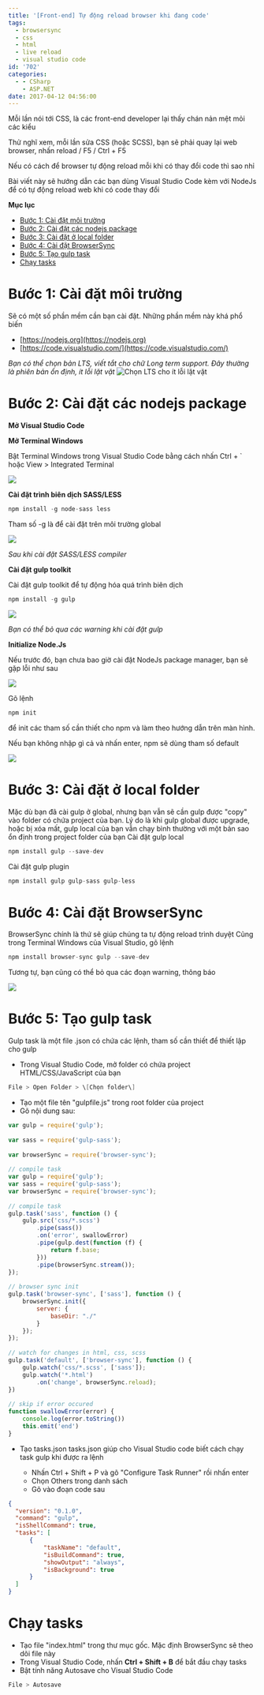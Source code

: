 ```yaml
---
title: '[Front-end] Tự động reload browser khi đang code'
tags:
  - browsersync
  - css
  - html
  - live reload
  - visual studio code
id: '702'
categories:
  - - CSharp
    - ASP.NET
date: 2017-04-12 04:56:00
---
```


Mỗi lần nói tới CSS, là các front-end developer lại thấy chán nản mệt mỏi các kiểu

Thử nghĩ xem, mỗi lần sửa CSS (hoặc SCSS), bạn sẽ phải quay lại web browser, nhấn reload / F5 / Ctrl + F5

Nếu có cách để browser tự động reload mỗi khi có thay đổi code thì sao nhỉ

Bài viết này sẽ hướng dẫn các bạn dùng Visual Studio Code kèm với NodeJs để có tự động reload web khi có code thay đổi
<!-- more -->
**Mục lục**

*   [Bước 1: Cài đặt môi trường](#bước-1-cài-đặt-môi-trường)
*   [Bước 2: Cài đặt các nodejs package](#bước-2-cài-đặt-các-nodejs-package)
*   [Bước 3: Cài đặt ở local folder](#bước-3-cài-đặt-ở-local-folder)
*   [Bước 4: Cài đặt BrowserSync](#bước-4-cài-đặt-browsersync)
*   [Bước 5: Tạo gulp task](#bước-5-tạo-gulp-task)
*   [Chạy tasks](#chạy-tasks)

# Bước 1: Cài đặt môi trường

Sẽ có một số phần mềm cần bạn cài đặt. Những phần mềm này khá phổ biến

*   [https://nodejs.org](https://nodejs.org)
*   [https://code.visualstudio.com/](https://code.visualstudio.com/)

_Bạn có thể chọn bản LTS, viết tắt cho chữ Long term support. Đây thường là phiên bản ổn định, ít lỗi lặt vặt_ ![Chọn LTS cho ít lỗi lặt vặt](https://farm3.staticflickr.com/2894/33833478232_a59cce160b_o.png)

# Bước 2: Cài đặt các nodejs package

**Mở Visual Studio Code**

**Mở Terminal Windows**

Bật Terminal Windows trong Visual Studio Code bằng cách nhấn Ctrl + \` hoặc View > Integrated Terminal

![](https://farm3.staticflickr.com/2814/33234696593_9fcee9f965_o.png)

**Cài đặt trình biên dịch SASS/LESS**

```s
npm install -g node-sass less
```

Tham số -g là để cài đặt trên môi trường global

![](https://farm3.staticflickr.com/2873/33889703622_3cbc71f1cc_o.png)

_Sau khi cài đặt SASS/LESS compiler_

**Cài đặt gulp toolkit**

Cài đặt gulp toolkit để tự động hóa quá trình biên dịch

```s
npm install -g gulp
```

![](https://farm3.staticflickr.com/2885/33234839763_71ffba8cfd_o.png)

_Bạn có thể bỏ qua các warning khi cài đặt gulp_

**Initialize Node.Js**

Nếu trước đó, bạn chưa bao giờ cài đặt NodeJs package manager, bạn sẽ gặp lỗi như sau

![](https://farm3.staticflickr.com/2829/33662078970_a1aaf77d2c_o.png)

Gõ lệnh

```s
npm init
```

để init các tham số cần thiết cho npm và làm theo hướng dẫn trên màn hình.

Nếu bạn không nhập gì cả và nhấn enter, npm sẽ dùng tham số default

![](https://farm3.staticflickr.com/2902/33235009203_a69320020e_o.png)

# Bước 3: Cài đặt ở local folder

Mặc dù bạn đã cài gulp ở global, nhưng bạn vẫn sẽ cần gulp được "copy" vào folder có chứa project của bạn. Lý do là khi gulp global được upgrade, hoặc bị xóa mất, gulp local của bạn vẫn chạy bình thường với một bản sao ổn định trong project folder của bạn Cài đặt gulp local

```s
npm install gulp --save-dev
```

Cài đặt gulp plugin

```s
npm install gulp gulp-sass gulp-less
```

# Bước 4: Cài đặt BrowserSync

BrowserSync chính là thứ sẽ giúp chúng ta tự động reload trình duyệt Cũng trong Terminal Windows của Visual Studio, gõ lệnh

```s
npm install browser-sync gulp --save-dev
```

Tương tự, bạn cũng có thể bỏ qua các đoạn warning, thông báo

![](https://farm4.staticflickr.com/3703/33662203760_71636d02d3_o.png)

# Bước 5: Tạo gulp task

Gulp task là một file .json có chứa các lệnh, tham số cần thiết để thiết lập cho gulp

*   Trong Visual Studio Code, mở folder có chứa project HTML/CSS/JavaScript của bạn

```s
File > Open Folder > \[Chọn folder\]
```

*   Tạo một file tên "gulpfile.js" trong root folder của project
*   Gõ nội dung sau:

```js
var gulp = require('gulp');
 
var sass = require('gulp-sass');
 
var browserSync = require('browser-sync');
 
// compile task
var gulp = require('gulp');
var sass = require('gulp-sass');
var browserSync = require('browser-sync');
 
// compile task
gulp.task('sass', function () {
    gulp.src('css/*.scss')
        .pipe(sass())
        .on('error', swallowError)
        .pipe(gulp.dest(function (f) {
            return f.base;
        }))
        .pipe(browserSync.stream());
});
 
// browser sync init
gulp.task('browser-sync', ['sass'], function () {
    browserSync.init({
        server: {
            baseDir: "./"
        }
    });
});
 
// watch for changes in html, css, scss
gulp.task('default', ['browser-sync'], function () {
    gulp.watch('css/*.scss', ['sass']);
    gulp.watch('*.html')
        .on('change', browserSync.reload);
})
 
// skip if error occured
function swallowError(error) {
    console.log(error.toString())
    this.emit('end')
}
```

*   Tạo tasks.json tasks.json giúp cho Visual Studio code biết cách chạy task gulp khi được ra lệnh
    
    *   Nhấn Ctrl + Shift + P và gõ "Configure Task Runner" rồi nhấn enter
    *   Chọn Others trong danh sách
    *   Gõ vào đoạn code sau

```json
{
  "version": "0.1.0",
  "command": "gulp",
  "isShellCommand": true,
  "tasks": [
      {
          "taskName": "default",
          "isBuildCommand": true,
          "showOutput": "always",
          "isBackground": true
      }
  ]
}
```

# Chạy tasks

*   Tạo file "index.html" trong thư mục gốc. Mặc định BrowserSync sẽ theo dõi file này
*   Trong Visual Studio Code, nhấn **Ctrl + Shift + B** để bắt đầu chạy tasks
*   Bật tính năng Autosave cho Visual Studio Code

```s
File > Autosave
```
